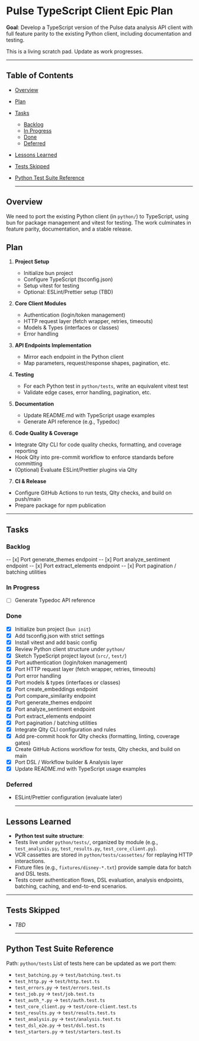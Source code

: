 # Pulse TypeScript Client Epic Plan

**Goal**: Develop a TypeScript version of the Pulse data analysis API client with full feature
parity to the existing Python client, including documentation and testing.

This is a living scratch pad. Update as work progresses.

---

## Table of Contents

-   [Overview](#overview)
-   [Plan](#plan)
-   [Tasks](#tasks)
    -   [Backlog](#backlog)
    -   [In Progress](#in-progress)
    -   [Done](#done)
    -   [Deferred](#deferred)
-   [Lessons Learned](#lessons-learned)
-   [Tests Skipped](#tests-skipped)
-   [Python Test Suite Reference](#python-test-suite-reference)

    ***

## Overview

We need to port the existing Python client (in `python/`) to TypeScript, using bun for package
management and vitest for testing. The work culminates in feature parity, documentation, and a
stable release.

## Plan

1. **Project Setup**

    - Initialize bun project
    - Configure TypeScript (tsconfig.json)
    - Setup vitest for testing
    - Optional: ESLint/Prettier setup (TBD)

2. **Core Client Modules**

    - Authentication (login/token management)
    - HTTP request layer (fetch wrapper, retries, timeouts)
    - Models & Types (interfaces or classes)
    - Error handling

3. **API Endpoints Implementation**

    - Mirror each endpoint in the Python client
    - Map parameters, request/response shapes, pagination, etc.

4. **Testing**

    - For each Python test in `python/tests`, write an equivalent vitest test
    - Validate edge cases, error handling, pagination, etc.

5. **Documentation**

    - Update README.md with TypeScript usage examples
    - Generate API reference (e.g., Typedoc)

6. **Code Quality & Coverage**

-   Integrate Qlty CLI for code quality checks, formatting, and coverage reporting
-   Hook Qlty into pre-commit workflow to enforce standards before committing
-   (Optional) Evaluate ESLint/Prettier plugins via Qlty

7. **CI & Release**

-   Configure GitHub Actions to run tests, Qlty checks, and build on push/main
-   Prepare package for npm publication

---

## Tasks

### Backlog

  <!-- API Endpoints Implementation -->

-- [x] Port generate_themes endpoint -- [x] Port analyze_sentiment endpoint -- [x] Port
extract_elements endpoint -- [x] Port pagination / batching utilities

  <!-- Quality & CI Tasks -->

### In Progress

-   [ ] Generate Typedoc API reference

### Done

-   [x] Initialize bun project (`bun init`)
-   [x] Add tsconfig.json with strict settings
-   [x] Install vitest and add basic config
-   [x] Review Python client structure under `python/`
-   [x] Sketch TypeScript project layout (`src/`, `test/`)
-   [x] Port authentication (login/token management)
-   [x] Port HTTP request layer (fetch wrapper, retries, timeouts)
-   [x] Port error handling
-   [x] Port models & types (interfaces or classes)
-   [x] Port create_embeddings endpoint
-   [x] Port compare_similarity endpoint
-   [x] Port generate_themes endpoint
-   [x] Port analyze_sentiment endpoint
-   [x] Port extract_elements endpoint
-   [x] Port pagination / batching utilities
-   [x] Integrate Qlty CLI configuration and rules
-   [x] Add pre-commit hook for Qlty checks (formatting, linting, coverage gates)
-   [x] Create GitHub Actions workflow for tests, Qlty checks, and build on main
-   [x] Port DSL / Workflow builder & Analysis layer
-   [x] Update README.md with TypeScript usage examples

### Deferred

-   ESLint/Prettier configuration (evaluate later)

    ***

## Lessons Learned

-   **Python test suite structure**:
-   Tests live under `python/tests/`, organized by module (e.g., `test_analysis.py`,
    `test_results.py`, `test_core_client.py`).
-   VCR cassettes are stored in `python/tests/cassettes/` for replaying HTTP interactions.
-   Fixture files (e.g., `fixtures/disney-*.txt`) provide sample data for batch and DSL tests.
-   Tests cover authentication flows, DSL evaluation, analysis endpoints, batching, caching, and
    end-to-end scenarios.

---

## Tests Skipped

-   _TBD_

    ***

## Python Test Suite Reference

Path: `python/tests` List of tests here can be updated as we port them:

-   `test_batching.py` → `test/batching.test.ts`
-   `test_http.py` → `test/http.test.ts`
-   `test_errors.py` → `test/errors.test.ts`
-   `test_job.py` → `test/job.test.ts`
-   `test_auth_*.py` → `test/auth.test.ts`
-   `test_core_client.py` → `test/core-client.test.ts`
-   `test_results.py` → `test/results.test.ts`
-   `test_analysis.py` → `test/analysis.test.ts`
-   `test_dsl_e2e.py` → `test/dsl.test.ts`
-   `test_starters.py` → `test/starters.test.ts`
